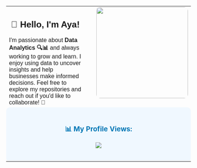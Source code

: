 <table style="width: 100%; table-layout: fixed;">
  <tr style="height: 250px;">
    <td style="text-align: left; padding-right: 20px; font-family: 'Arial', sans-serif; vertical-align: top;">
      <h2 style="text-align: center;">👋 Hello, I'm Aya!</h2>
      I'm passionate about <b>Data Analytics 🔍📊</b> and always working to grow and learn.  
      I enjoy using data to uncover insights and help businesses make informed decisions.  
      Feel free to explore my repositories and reach out if you'd like to collaborate! 🚀
    </td>
    <td style="text-align: right; padding-left: 20px; vertical-align: top;">
      <img src="https://github.com/user-attachments/assets/c14c1ad8-14d0-46b7-a126-e0a80d91edd9" width="250" style="border-radius: 10px;" />
    </td>
  </tr>
  <tr>
    <td colspan="2" style="text-align: center; background-color: #f0f8ff; padding: 20px; border-radius: 10px;">
      <h3 style="color: #0077b6;">📊 My Profile Views:</h3>
      <p align="center">
        <img src="https://komarev.com/ghpvc/?username=yourusername&color=blue" />
      </p>
    </td>
  </tr>
</table>

